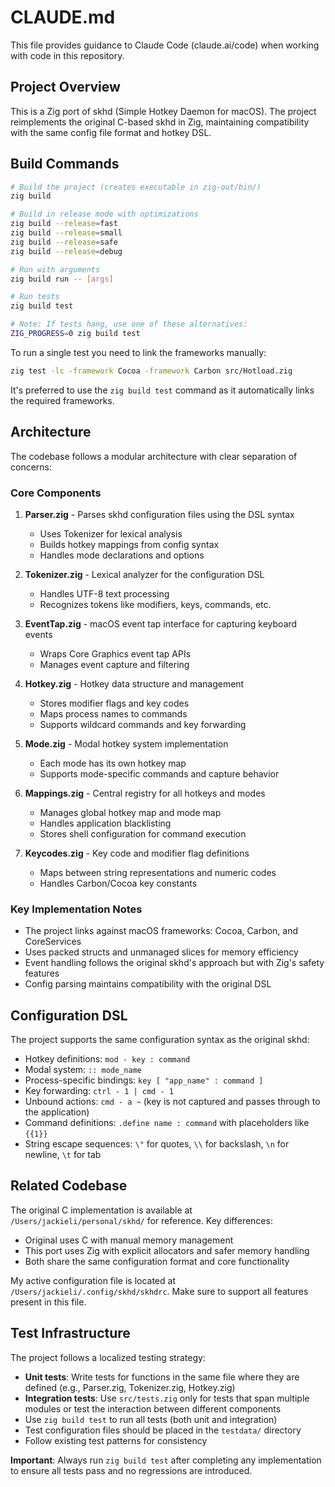 # CLAUDE.md

This file provides guidance to Claude Code (claude.ai/code) when working with code in this repository.

## Project Overview

This is a Zig port of skhd (Simple Hotkey Daemon for macOS). The project reimplements the original C-based skhd in Zig, maintaining compatibility with the same config file format and hotkey DSL.

## Build Commands

```bash
# Build the project (creates executable in zig-out/bin/)
zig build

# Build in release mode with optimizations
zig build --release=fast
zig build --release=small
zig build --release=safe
zig build --release=debug

# Run with arguments
zig build run -- [args]

# Run tests
zig build test

# Note: If tests hang, use one of these alternatives:
ZIG_PROGRESS=0 zig build test
```

To run a single test you need to link the frameworks manually:

```bash
zig test -lc -framework Cocoa -framework Carbon src/Hotload.zig
```

It's preferred to use the `zig build test` command as it automatically links the required frameworks.

## Architecture

The codebase follows a modular architecture with clear separation of concerns:

### Core Components

1. **Parser.zig** - Parses skhd configuration files using the DSL syntax
   - Uses Tokenizer for lexical analysis
   - Builds hotkey mappings from config syntax
   - Handles mode declarations and options

2. **Tokenizer.zig** - Lexical analyzer for the configuration DSL
   - Handles UTF-8 text processing
   - Recognizes tokens like modifiers, keys, commands, etc.

3. **EventTap.zig** - macOS event tap interface for capturing keyboard events
   - Wraps Core Graphics event tap APIs
   - Manages event capture and filtering

4. **Hotkey.zig** - Hotkey data structure and management
   - Stores modifier flags and key codes
   - Maps process names to commands
   - Supports wildcard commands and key forwarding

5. **Mode.zig** - Modal hotkey system implementation
   - Each mode has its own hotkey map
   - Supports mode-specific commands and capture behavior

6. **Mappings.zig** - Central registry for all hotkeys and modes
   - Manages global hotkey map and mode map
   - Handles application blacklisting
   - Stores shell configuration for command execution

7. **Keycodes.zig** - Key code and modifier flag definitions
   - Maps between string representations and numeric codes
   - Handles Carbon/Cocoa key constants

### Key Implementation Notes

- The project links against macOS frameworks: Cocoa, Carbon, and CoreServices
- Uses packed structs and unmanaged slices for memory efficiency
- Event handling follows the original skhd's approach but with Zig's safety features
- Config parsing maintains compatibility with the original DSL

## Configuration DSL

The project supports the same configuration syntax as the original skhd:
- Hotkey definitions: `mod - key : command`
- Modal system: `:: mode_name`
- Process-specific bindings: `key [ "app_name" : command ]`
- Key forwarding: `ctrl - 1 | cmd - 1`
- Unbound actions: `cmd - a ~` (key is not captured and passes through to the application)
- Command definitions: `.define name : command` with placeholders like `{{1}}`
- String escape sequences: `\"` for quotes, `\\` for backslash, `\n` for newline, `\t` for tab

## Related Codebase

The original C implementation is available at `/Users/jackieli/personal/skhd/` for reference. Key differences:
- Original uses C with manual memory management
- This port uses Zig with explicit allocators and safer memory handling
- Both share the same configuration format and core functionality

My active configuration file is located at `/Users/jackieli/.config/skhd/skhdrc`. Make sure to support all features present in this file.

## Test Infrastructure

The project follows a localized testing strategy:
- **Unit tests**: Write tests for functions in the same file where they are defined (e.g., Parser.zig, Tokenizer.zig, Hotkey.zig)
- **Integration tests**: Use `src/tests.zig` only for tests that span multiple modules or test the interaction between different components
- Use `zig build test` to run all tests (both unit and integration)
- Test configuration files should be placed in the `testdata/` directory
- Follow existing test patterns for consistency

**Important**: Always run `zig build test` after completing any implementation to ensure all tests pass and no regressions are introduced.

